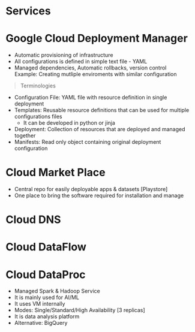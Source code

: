 # Services

# Google Cloud Deployment Manager
- Automatic provisioning of infrastructure
- All configurations is defined in simple text file - YAML
- Managed dependencies, Automatic rollbacks, version control<br>
Example: Creating mutliple enviroments with similar configuration

> Terminologies
- Configuration File: YAML file with resource definition in single deployment
- Templates: Reusable resource definitions that can be used for multiple configurations files
  - It can be developed in python or jinja 
- Deployment: Collection of resources that are deployed and managed together
- Manifests: Read only object containing original deployment configuration

# Cloud Market Place
- Central repo for easily deployable apps & datasets [Playstore]
- One place to bring the software required for installation and manage

# Cloud DNS

# Cloud DataFlow

# Cloud DataProc
- Managed Spark & Hadoop Service
- It is mainly used for AI/ML
- It uses VM internally
- Modes: Single/Standard/High Availability [3 replicas]
- It is data analysis platform
- Alternative: BigQuery
